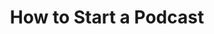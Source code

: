 ---
title: How to Start a Podcast
position: 30
Course Card:
  Title: How to Start a Podcast
  Educator: Latasha James
  Image: "/assets/images/courses/how-to-start-a-podcast.jpg"
  Description: Learn everything about podcast creation, from planning and equipment
    setup to interviewing, editing, marketing, and monetization.
  Lessons: 29
  Runtime Hours: 2
  Runtime Minutes: 00
  Topics:
  - podcasting
  - audio
Course Page:
  Video: 
  Main Title: How to Start a Podcast
  Main Text: |-
    So, you’re interested in starting a podcast? Start here! In this course, Latasha James shows you everything it takes to create a successful podcast, step-by-step. 
    
    From planning and building a listener profile, choosing a topic and creating a show identity, mastering the tech and gear to produce pristine recordings, learning the art of the interview, all the way to editing and marketing your show, publishing to podcasting platforms, finding sponsors, and so much more – with this course, you'll be producing your own podcast in no time.
  Main Image: "/assets/images/courses/how-to-start-a-podcast/how-to-start-a-podcast-1.jpg"
  Additional Images: 
  - "/assets/images/courses/how-to-start-a-podcast/how-to-start-a-podcast-2.jpg"
  - "/assets/images/courses/how-to-start-a-podcast/how-to-start-a-podcast-3.jpg"
  - "/assets/images/courses/how-to-start-a-podcast/how-to-start-a-podcast-4.jpg"
  - "/assets/images/courses/how-to-start-a-podcast/how-to-start-a-podcast-5.jpg"
  - "/assets/images/courses/how-to-start-a-podcast/how-to-start-a-podcast-6.jpg"
  Review Average: 4.7
  Reviews:
  - Text: I learned more than I thought I would. But most importantly, I learned what I thought I knew wasn’t close to what I should've known. Thanks for preparing me.
    Reviewer: Byron B.
  - Text: I had a great experience with this series. The explanation and process were top-notch. I highly recommend them to anyone looking to start a podcast!
    Reviewer: Stavros M.
  - Text: Excellent overview of setting up a Podcast business with some short segment deep-diving into software she uses for various purposes to produce the podcast.
    Reviewer: Atwood R.
  Lessons:
  - Lesson Title: Is Podcasting Right for You?
    Lesson Description: Podcasts are immensely popular. Find out why and if podcasting is the best medium for you. While the audience of podcast listeners is diverse, there are statistics to be found, such as age, type, engagement style, and much more. And apart from that, podcasts are one of the best and easiest ways to build a community!
  - Lesson Title: Building a Listener Profile
    Lesson Description: You have to know who your audience is. The easiest way is to build a listener profile for your podcast and find out who your most likely listener is and how you can best attract them. This lesson will help you do just that.
  - Lesson Title: Choosing a Topic
    Lesson Description: |-
      Without knowing what you want to talk about, you'll lose sight of your aim fast. It's important to pick the right topic for your podcast: Know your niche and sub-niche, and make sure you are an expert in it, and that you love talking about it - a lot. Don't forget there has to be a demand for your topic, too. Find out what people are searching for on the web, and learn many more ways to choose the right topic for your podcast.
  - Lesson Title: Creating a Show Identity
    Lesson Description: Coming up with a name for your podcast can be one of the most challenging parts of creating your show. Here are some tips on what to think about when coming up with your podcast name, one of them being SEO (using Google Trends). Latasha also guides you through how to easily create a visually appealing podcast cover. This lesson also touches on bumpers and theme songs for your podcast.
  - Lesson Title: Choosing a Microphone
    Lesson Description: In order to create a rich, full sound for your voice recording, you have to choose the right microphone. It's extremely important, as it's the main thing your listeners will be exposed to when tuning in to your podcast. In this lesson, Latasha explains the difference between dynamic and condenser microphones, and wired and wireless options.
  - Lesson Title: Microphone Stands
    Lesson Description: At first glance, you might wonder why choosing the right microphone stand is important. But in order to achieve good sound and for you and your guests to be comfortable, the right stand can make all the difference.
  - Lesson Title: Headphones
    Lesson Description: In this lesson, Latasha talks about the importance of using headphones while recording, and how to choose the right ones for you. There are many different options, but some are more suitable for podcasting than others.
  - Lesson Title: RØDECaster Pro II
    Lesson Description: Latasha explains some specific functions of the RØDECaster Pro II and RØDECaster Duo that will make your life much easier as a podcaster. Presets for different sessions and audio processing options are just some of them.
  - Lesson Title: Recording on a RØDECaster
    Lesson Description: The advantages of recording audio using a RØDECaster include audio backup, audio processing, and much more. Learn about the benefits of recording in multichannel audio, and the correct settings for it, as well as recording to SSDs and microSD cards.
  - Lesson Title: Recording Over USB
    Lesson Description: What are some advantages of recording externally using the RØDECaster's USB port, using a Digital Audio Workstation, a.k.a. audio software? Latasha talks about setting up multichannel recording without being overwhelmed, and the correct way to do it.
  - Lesson Title: RØDE Connect
    Lesson Description: The free software called RØDEConnect offers similar features to the RØDECaster for a flexible and mobile setup. Latasha explains how it works and what it's good for – recording on the road, having a remote guest use it, and more.
  - Lesson Title: Editing Software
    Lesson Description: |-
      What level of editing is needed for a podcast? As so often in life, the answer varies. In this lesson, Latasha gives an overview of basic video podcast editing in Final Cut Pro, live editing with the RØDECaster, and audio-only editing with Audacity. Pro tip: for a more in-depth editing training in Final Cut Pro, check out our course "Speed Editing in Final Cut Pro with Dave Maze".
  - Lesson Title: My Marketing Tech Stack
    Lesson Description: In this lesson, Latasha James takes you through the tools she recommends for promoting your podcast. In-depth looks into Canva, Descript and Metricool will help you make stunning designs and animations in no time, transcribe, edit and subtitle podcast clips for social media, and plan and schedule the entire online presence for your podcast.
  - Lesson Title: Creating a Content Calendar
    Lesson Description: One of the crucial elements of success for any content creation is regular uploading. Keeping a proper content calendar will help you stay on schedule with a fixed timeline of when to record, produce and publish each episode. In this lesson, Latasha uses Notion's Content Calendar Template and Answer the Public.
  - Lesson Title: Booking Guests
    Lesson Description: Booking your first guests can be daunting when starting a new podcast. Let Latasha take the fear out of the process by sharing her tips and experiences on how to book interesting guests, even if your podcast is brand new.
  - Lesson Title: Creating a Run of Show
    Lesson Description: In this lesson, Latasha talks about the importance of creating a run of show for your podcast. Using Asana, she shows how to contain a proper plan for what you are covering, intros, outros, ads, and so on – so you stay on track and don't get lost in endless babbling.
  - Lesson Title: Setting Up In-Studio Guests
    Lesson Description: This lesson deals with the consistency of audio recording when you are recording with guests. Ideally, they are using the same model, or at least the same type of microphone. Guests can easily be distracted when hearing themselves over headphones, and Latasha shares a simple yet effective trick with the RØDECaster to avoid this from happening.
  - Lesson Title: Bringing in Callers
    Lesson Description: It's common to receive callers during a podcast, so it's important to properly set up and plan in order to ensure optimal sound quality. In this lesson, you'll learn how to do that using the RØDECaster, and further, Latasha also shows how to talk to a caller individually without the others being able to listen, and how lowering the voice of everyone else can help you talk over them in a discussion.
  - Lesson Title: The Art of the Interview
    Lesson Description: As Latasha dives deeper into the art of the interview, she will explain how to prepare for your guest by writing out questions and a rough guideline prior to the interview, and potentially setting up a pre-production meeting. Get tips on making your guests feel comfortable, even if they are inexperienced in being interviewed, and the right way to ask questions to get the answers you are looking for.
  - Lesson Title: Recording Your Show on Video
    Lesson Description: Recording your podcast as a video has many advantages, such as making the experience more personal and engaging. Latasha also goes through the basic equipment and lighting setup she recommends for shooting a video podcast.
  - Lesson Title: Creating Captivating Show Notes
    Lesson Description: The importance of creating compelling episode titles and show notes are the main topics of this lesson. Latasha also touches on how crucial SEO optimization is, and how helpful it can be to have a transcript for your podcast.
  - Lesson Title: Uploading Your Show
    Lesson Description: Podcasts should show up in as many podcast services as possible - and in order to do that, you need a podcast host. Latasha uses Spotify for Podcasters, which allows you to upload your podcast to other podcast services, not just Spotify, and she runs you through a detailed setup.
  - Lesson Title: Choosing Social Channels
    Lesson Description: In this lesson, Latasha dives into selecting social channels for promoting your podcast based on the target audience. She shares personal insights and tips on experimenting with different platforms to find what works best for your podcast's theme and audience.
  - Lesson Title: Repurposing
    Lesson Description: Latasha explains the value of repurposing long-form content by extracting short clips or transcribing audio for diverse content types like blogs, emails, or social media captions. She advises customizing clips for different platforms to maximize engagement, illustrating a scenario where a single interview can yield varied content, each tailored for a specific social channel.
  - Lesson Title: Building an Email List
    Lesson Description: |-
      In this lesson, Latasha emphasizes the importance of mailing lists to tie your audience to your podcast. She talks about how to get people to subscribe to your newsletter and the platform that works best for her: Flodesk.
  - Lesson Title: Working With Brands
    Lesson Description: How can you earn money for your podcast while working with brands? Direct sponsorships, ads and affiliate marketing are topics in this lesson. Latasha talks about having a Media Kit for your brand and how to approach businesses and brands with a proposal for a partnership.
  - Lesson Title: Selling Your Services
    Lesson Description: Latasha shares her process on converting your podcast listeners into customers by offering value. Show up as an expert in your area, help them learn something new, and make them trust you. Free trials work best for software, while lead magnets work best for products - these are just some tips in this lesson on how to turn your hobby into a business model.
  - Lesson Title: Building Your Brand
    Lesson Description: Here are some ideas on how to build your brand from the inside out. For example, for Latasha podcasting directly translates into getting booked for speaking gigs. She shares how you can facilitate that even more - teaching online and writing a book are also possible next steps for podcasters.
  - Lesson Title: Outro
    Lesson Description: Congratulations, you finished the course "How to Start a Podcast" with Latasha James! If you enjoyed this course, give us a star rating and let us know what kind of courses you'd like to see here at MZed!
course_purchase: true
layout: course
---